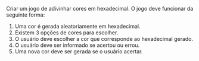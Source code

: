 Criar um jogo de adivinhar cores em hexadecimal. O jogo deve funcionar da seguinte forma:

1. Uma cor é gerada aleatoriamente em hexadecimal.
2. Existem 3 opções de cores para escolher.
3. O usuário deve escolher a cor que corresponde ao hexadecimal gerado.
4. O usuário deve ser informado se acertou ou errou.
5. Uma nova cor deve ser gerada se o usuário acertar.
